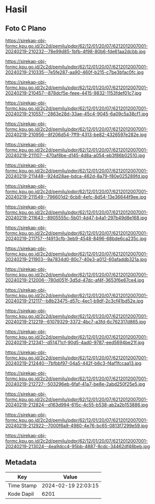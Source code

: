 # Hasil

## Foto C Plano

https://sirekap-obj-formc.kpu.go.id/2c2d/pemilu/pdpr/62/12/01/20/07/6212012007001-20240219-210232--78e99d85-1bfb-4f98-80b6-fde61aa2dcbb.jpg

https://sirekap-obj-formc.kpu.go.id/2c2d/pemilu/pdpr/62/12/01/20/07/6212012007001-20240219-210335--7e5fe287-aa90-460f-b215-c7be3bfac0fc.jpg

https://sirekap-obj-formc.kpu.go.id/2c2d/pemilu/pdpr/62/12/01/20/07/6212012007001-20240219-210457--878dcf5e-feee-4415-9832-1153fdef01c7.jpg

https://sirekap-obj-formc.kpu.go.id/2c2d/pemilu/pdpr/62/12/01/20/07/6212012007001-20240219-210557--2863e28d-33ae-45c4-9045-6a09c5a38cf1.jpg

https://sirekap-obj-formc.kpu.go.id/2c2d/pemilu/pdpr/62/12/01/20/07/6212012007001-20240219-210956--8f206d54-7ff9-4313-be82-4326597e282e.jpg

https://sirekap-obj-formc.kpu.go.id/2c2d/pemilu/pdpr/62/12/01/20/07/6212012007001-20240219-211107--470af8be-d145-4d8a-a054-eb3f86b02510.jpg

https://sirekap-obj-formc.kpu.go.id/2c2d/pemilu/pdpr/62/12/01/20/07/6212012007001-20240219-211448--924d28ae-bdca-462d-8a79-f80e025289fd.jpg

https://sirekap-obj-formc.kpu.go.id/2c2d/pemilu/pdpr/62/12/01/20/07/6212012007001-20240219-211549--796601d2-6cb8-4efc-8d54-13e36644f9ee.jpg

https://sirekap-obj-formc.kpu.go.id/2c2d/pemilu/pdpr/62/12/01/20/07/6212012007001-20240219-211643--8905555c-5b01-4d47-b4a1-297b49d8e168.jpg

https://sirekap-obj-formc.kpu.go.id/2c2d/pemilu/pdpr/62/12/01/20/07/6212012007001-20240219-211757--f4913cfb-3eb9-4548-8496-68bde6ca235c.jpg

https://sirekap-obj-formc.kpu.go.id/2c2d/pemilu/pdpr/62/12/01/20/07/6212012007001-20240219-211903--9a7834d0-80c7-40e3-a012-60afaddb321a.jpg

https://sirekap-obj-formc.kpu.go.id/2c2d/pemilu/pdpr/62/12/01/20/07/6212012007001-20240219-212006--780d051f-3d5d-47dc-af4f-3653f6e67ce4.jpg

https://sirekap-obj-formc.kpu.go.id/2c2d/pemilu/pdpr/62/12/01/20/07/6212012007001-20240219-212117--b8b23475-d57c-4ec1-b9df-2c3cf41bd52e.jpg

https://sirekap-obj-formc.kpu.go.id/2c2d/pemilu/pdpr/62/12/01/20/07/6212012007001-20240219-212219--61079329-3372-4bc7-a3fd-6c762317d865.jpg

https://sirekap-obj-formc.kpu.go.id/2c2d/pemilu/pdpr/62/12/01/20/07/6212012007001-20240219-212341--d51471cf-90d5-4ad0-9787-eed5694be21f.jpg

https://sirekap-obj-formc.kpu.go.id/2c2d/pemilu/pdpr/62/12/01/20/07/6212012007001-20240219-212440--7bfbbf97-04a5-442f-b6c3-f4af1fccaa13.jpg

https://sirekap-obj-formc.kpu.go.id/2c2d/pemilu/pdpr/62/12/01/20/07/6212012007001-20240219-212727--503296eb-6faf-41a7-be8e-2abd250f25e5.jpg

https://sirekap-obj-formc.kpu.go.id/2c2d/pemilu/pdpr/62/12/01/20/07/6212012007001-20240219-212824--d163d994-615c-4c55-b538-ab2a2b153886.jpg

https://sirekap-obj-formc.kpu.go.id/2c2d/pemilu/pdpr/62/12/01/20/07/6212012007001-20240219-212922--7000f6a9-4980-4e76-bc65-0813f7299e59.jpg

https://sirekap-obj-formc.kpu.go.id/2c2d/pemilu/pdpr/62/12/01/20/07/6212012007001-20240219-213024--4ea9dcc4-95bb-4887-8cdc-34462df48beb.jpg


## Metadata

| Key        | Value               |
| ---------- | ------------------- |
| Time Stamp | 2024-02-19 22:03:15 |
| Kode Dapil | 6201                |



